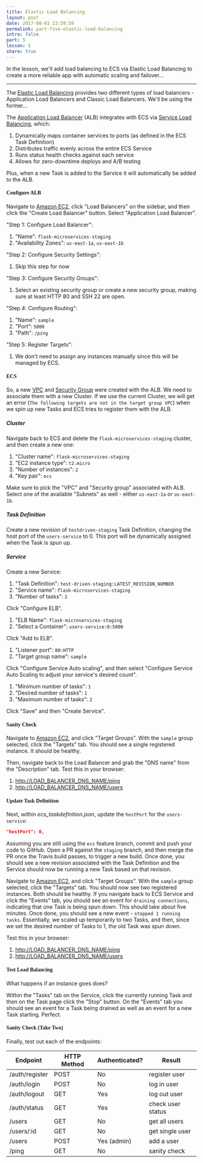 ```yaml
---
title: Elastic Load Balancing
layout: post
date: 2017-08-01 23:59:59
permalink: part-five-elastic-load-balancing
intro: false
part: 5
lesson: 5
share: true
---
```


In the lesson, we'll add load balancing to ECS via Elastic Load Balancing to create a more reliable app with automatic scaling and failover...

---

The [Elastic Load Balancing](https://aws.amazon.com/elasticloadbalancing/) provides two different types of load balancers - Application Load Balancers and Classic Load Balancers. We'll be using the former...

The [Application Load Balancer](https://aws.amazon.com/elasticloadbalancing/applicationloadbalancer/) (ALB) integrates with ECS via [Service Load Balancing](http://docs.aws.amazon.com/AmazonECS/latest/developerguide/service-load-balancing.html), which:

1. Dynamically maps container services to ports (as defined in the ECS Task Definition)
1. Distributes traffic evenly across the entire ECS Service
1. Runs status health checks against each service
1. Allows for zero-downtime deploys and A/B testing

Plus, when a new Task is added to the Service it will automatically be added to the ALB.

#### <span style="font-family:'Montserrat', 'sans-serif';">Configure ALB</span>

Navigate to [Amazon EC2](https://console.aws.amazon.com/ec2/), click "Load Balancers" on the sidebar, and then click the "Create Load Balancer" button. Select "Application Load Balancer".

"Step 1: Configure Load Balancer":

1. "Name": `flask-microservices-staging`
1. "Availability Zones": `us-east-1a`, `us-east-1b`

"Step 2: Configure Security Settings":

1. Skip this step for now

"Step 3: Configure Security Groups":

1. Select an existing security group or create a new security group, making sure at least HTTP 80 and SSH 22 are open.

"Step 4: Configure Routing":

1. "Name": `sample`
1. "Port": `5000`
1. "Path": `/ping`

"Step 5: Register Targets":

1. We don't need to assign any instances manually since this will be managed by ECS.

#### <span style="font-family:'Montserrat', 'sans-serif';">ECS</span>

So, a new [VPC](https://aws.amazon.com/vpc/) and [Security Group](http://docs.aws.amazon.com/AmazonVPC/latest/UserGuide/VPC_SecurityGroups.html) were created with the ALB. We need to associate them with a new Cluster. If we use the current Cluster, we will get an error (`The following targets are not in the target group VPC`) when we spin up new Tasks and ECS tries to register them with the ALB.

##### Cluster

Navigate back to ECS and delete the `flask-microservices-staging` cluster, and then create a new one:

1. "Cluster name": `flask-microservices-staging`
1. "EC2 instance type": `t2.micro`
1. "Number of instances": `2`
1. "Key pair": `ecs`

Make sure to pick the "VPC" and "Security group" associated with ALB. Select one of the available "Subnets" as well - either `us-east-1a` or `us-east-1b`.

##### Task Definition

Create a new revision of `testdriven-staging` Task Definition, changing the host port of the `users-service` to 0. This port will be dynamically assigned when the Task is spun up.

##### Service

Create a new Service:

1. "Task Definition": `test-driven-staging:LATEST_REVISION_NUMBER`
1. "Service name": `flask-microservices-staging`
1. "Number of tasks": `2`

Click "Configure ELB".

1. "ELB Name": `flask-microservices-staging`
1. "Select a Container": `users-service:0:5000`

Click "Add to ELB".

1. "Listener port": `80:HTTP`
1. "Target group name": `sample`

Click "Configure Service Auto scaling", and then select "Configure Service Auto Scaling to adjust your service's desired count".

1. "Minimum number of tasks": `1`
1. "Desired number of tasks": `1`
1. "Maximum number of tasks": `2`

Click "Save" and then "Create Service".

#### <span style="font-family:'Montserrat', 'sans-serif';">Sanity Check</span>

Navigate to [Amazon EC2](https://console.aws.amazon.com/ec2/), and click "Target Groups". With the `sample` group selected, click the "Targets" tab. You should see a single registered instance. It should be healthy.

Then, navigate back to the Load Balancer and grab the "DNS name" from the "Description" tab. Test this in your browser:

1. [http://LOAD_BALANCER_DNS_NAME/ping](http://LOAD_BALANCER_DNS_NAME/ping)
1. [http://LOAD_BALANCER_DNS_NAME/users](http://LOAD_BALANCER_DNS_NAME/users)

#### <span style="font-family:'Montserrat', 'sans-serif';">Update Task Definition</span>

Next, within *ecs_taskdefinition.json*, update the `hostPort` for the `users-service`:

```json
"hostPort": 0,
```

Assuming you are still using the `ecs` feature branch, commit and push your code to GitHub. Open a PR against the `staging` branch, and then merge the PR once the Travis build passes, to trigger a new build. Once done, you should see a new revision associated with the Task Definition and the Service should now be running a new Task based on that revision.

Navigate to [Amazon EC2](https://console.aws.amazon.com/ec2/), and click "Target Groups". With the `sample` group selected, click the "Targets" tab. You should now see two registered instances. Both should be healthy. If you navigate back to ECS Service and click the "Events" tab, you should see an event for `draining connections`, indicating that one Task is being spun down. This should take about five minutes. Once done, you should see a new event - `stopped 1 running tasks`. Essentially, we scaled up temporarily to two Tasks, and then, since we set the desired number of Tasks to 1, the old Task was spun down.

Test this in your browser:

1. [http://LOAD_BALANCER_DNS_NAME/ping](http://LOAD_BALANCER_DNS_NAME/ping)
1. [http://LOAD_BALANCER_DNS_NAME/users](http://LOAD_BALANCER_DNS_NAME/users)

#### <span style="font-family:'Montserrat', 'sans-serif';">Test Load Balancing</span>

What happens if an instance goes does?

Within the "Tasks" tab on the Service, click the currently running Task and then on the Task page click the "Stop" button. On the "Events" tab you should see an event for a Task being drained as well as an event for a new Task starting. Perfect.

#### <span style="font-family:'Montserrat', 'sans-serif';">Sanity Check (Take Two)</span>

Finally, test out each of the endpoints:

| Endpoint        | HTTP Method | Authenticated?  | Result            |
|-----------------|-------------|-----------------|-------------------|
| /auth/register  | POST        | No              | register user     |
| /auth/login     | POST        | No              | log in user       |
| /auth/logout    | GET         | Yes             | log out user      |
| /auth/status    | GET         | Yes             | check user status |
| /users          | GET         | No              | get all users     |
| /users/:id      | GET         | No              | get single user   |
| /users          | POST        | Yes (admin)     | add a user        |
| /ping           | GET         | No              | sanity check      |

